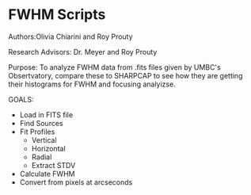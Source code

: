 # FWHM Scripts


Authors:Olivia Chiarini and Roy Prouty 

Research Advisors: Dr. Meyer and Roy Prouty

Purpose: To analyze FWHM data from .fits files given by UMBC's Obsertvatory, compare these to SHARPCAP to see how they are getting their histograms 
for FWHM and focusing analyizse. 


GOALS:
- Load in FITS file
- Find Sources
- Fit Profiles
  - Vertical
  - Horizontal
  - Radial
  - Extract STDV
- Calculate FWHM
- Convert from pixels at arcseconds

